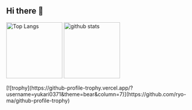 ## Hi there 👋

<p align="left"> 
  <img alt="Top Langs" height="150px" src="https://github-readme-stats.vercel.app/api/top-langs/?username=yukari0371&layout=compact&count_private=true&show_icons=true&theme=bear" />
  <img alt="github stats" height="150px" src="https://github-readme-stats.vercel.app/api?username=yukari0371&count_private=true&show_icons=true&show_icons=true&theme=bear" />
</p>
[![trophy](https://github-profile-trophy.vercel.app/?username=yukari0371&theme=bear&column=7)](https://github.com/ryo-ma/github-profile-trophy)
